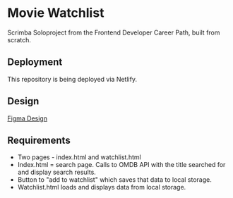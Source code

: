 # Movie Watchlist
Scrimba Soloproject from the Frontend Developer Career Path, built from scratch.

## Deployment
This repository is being deployed via Netlify.

## Design
[Figma Design](https://www.figma.com/file/jhFRdFIdHpRxsDznNXtpXw/Movie-Watchlist?type=design&node-id=2-17&mode=design&t=WQwP8xqjSThiBVBI-0)

## Requirements

* Two pages - index.html and watchlist.html
* Index.html = search page. Calls to OMDB API with the title searched for and display search results.
* Button to "add to watchlist" which saves that data to local storage.
* Watchlist.html loads and displays data from local storage.